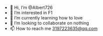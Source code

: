 - 👋 Hi, I’m @Albert726
- 👀 I’m interested in F1
- 🌱 I’m currently learning how to love
- 💞️ I’m looking to collaborate on nothing
- 📫 How to reach me 3197223635@qq.com

<!---
Albert726/Albert726 is a ✨ special ✨ repository because its `README.md` (this file) appears on your GitHub profile.
You can click the Preview link to take a look at your changes.
--->
